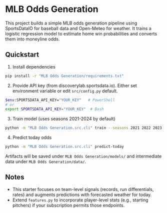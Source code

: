 # MLB Odds Generation

This project builds a simple MLB odds generation pipeline using SportsDataIO for baseball data and Open-Meteo for weather. It trains a logistic regression model to estimate home win probabilities and converts them into moneyline odds.

## Quickstart

1. Install dependencies
```bash
pip install -r "MLB Odds Generation/requirements.txt"
```

2. Provide API key (from discoverylab.sportsdata.io). Either set environment variable or edit `src/config.py` default.
```bash
$env:SPORTSDATA_API_KEY="YOUR_KEY"   # PowerShell
# or
export SPORTSDATA_API_KEY="YOUR_KEY"  # Bash
```

3. Train model (uses seasons 2021-2024 by default)
```bash
python -m "MLB Odds Generation.src.cli" train --seasons 2021 2022 2023 2024
```

4. Predict today odds
```bash
python -m "MLB Odds Generation.src.cli" predict-today
```

Artifacts will be saved under `MLB Odds Generation/models/` and intermediate data under `MLB Odds Generation/data/`.

## Notes
- This starter focuses on team-level signals (records, run differentials, rates) and augments predictions with forecasted weather for today.
- Extend `features.py` to incorporate player-level stats (e.g., starting pitchers) if your subscription permits those endpoints. 